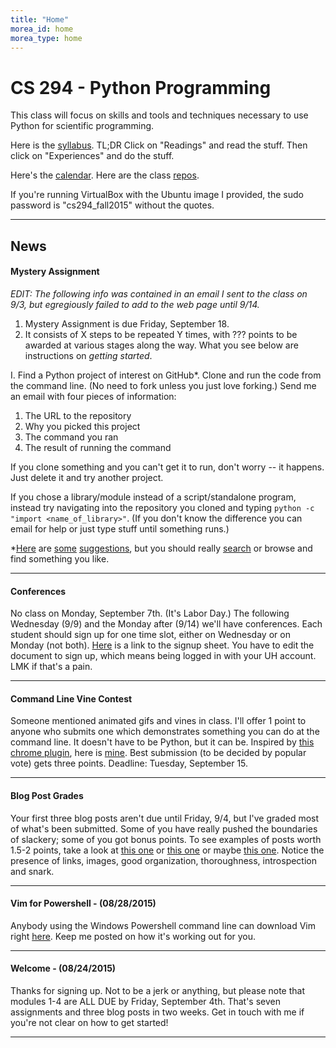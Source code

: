 ```yaml
---
title: "Home"
morea_id: home
morea_type: home
---
```


# CS 294 - Python Programming

This class will focus on skills and tools and techniques necessary to use Python for scientific programming.

Here is the [syllabus](http://tinyurl.com/cs294-python-syllabus). TL;DR Click on "Readings" and read the stuff. Then click on "Experiences" and do the stuff.

Here's the [calendar](http://tinyurl.com/cs294-python-calendar). Here are the class [repos](https://github.com/cs294-python/).

If you're running VirtualBox with the Ubuntu image I provided, the sudo password is "cs294_fall2015" without the quotes.

<hr />

## News

#### Mystery Assignment

*EDIT: The following info was contained in an email I sent to the class on 9/3, but egregiously failed to add to the web page until 9/14.*

1. Mystery Assignment is due Friday, September 18.
2. It consists of X steps to be repeated Y times, with ??? points to be awarded at various stages along the way. What you see below are instructions on *getting started*.

I. Find a Python project of interest on GitHub*. Clone and run the code from the command line. (No need to fork unless you just love forking.) Send me an email with four pieces of information:

1. The URL to the repository
2. Why you picked this project
3. The command you ran
4. The result of running the command

If you clone something and you can't get it to run, don't worry -- it happens. Just delete it and try another project.

If you chose a library/module instead of a script/standalone program, instead try navigating into the repository you cloned and typing `python -c "import <name_of_library>"`. (If you don't know the difference you can email for help or just type stuff until something runs.)

*[Here](https://github.com/saffsd/langid.py) are [some](https://github.com/thearn/game-of-life) [suggestions](https://github.com/fogleman/Minecraft), but you should really [search](https://github.com/search?utf8=%E2%9C%93&q=stars%3A%3E5+language%3APython+size%3A%3C150&type=Repositories&ref=searchresults) or browse and find something you like.

<hr />

#### Conferences

No class on Monday, September 7th. (It's Labor Day.) The following Wednesday (9/9) and the Monday after (9/14) we'll have conferences. Each student should sign up for one time slot, either on Wednesday or on Monday (not both). [Here](https://docs.google.com/spreadsheets/d/1VGaXQUSWVQ1XiD89y3z9c-bUYEakARU_bzK251VzcJY/edit?usp=sharing) is a link to the signup sheet. You have to edit the document to sign up, which means being logged in with your UH account. LMK if that's a pain.

<hr />

#### Command Line Vine Contest

Someone mentioned animated gifs and vines in class. I'll offer 1 point to anyone who submits one which demonstrates something you can do at the command line. It doesn't have to be Python, but it can be. Inspired by [this chrome plugin](https://chrome.google.com/webstore/detail/cloud-to-butt-plus/apmlngnhgbnjpajelfkmabhkfapgnoai), here is [mine](http://imgur.com/Dgk4Le9). Best submission (to be decided by popular vote) gets three points. Deadline: Tuesday, September 15.

<hr />

#### Blog Post Grades

Your first three blog posts aren't due until Friday, 9/4, but I've graded most of what's been submitted. Some of you have really pushed the boundaries of slackery; some of you got bonus points. To see examples of posts worth 1.5-2 points, take a look at [this one](http://gigaelectronvolts.tumblr.com/post/127461192421/data-sharing) or [this one](https://johfa.wordpress.com/2015/08/25/the-development-environment/) or maybe [this one](https://mkb0517.wordpress.com/2015/08/26/describing-my-dev-environment-because-apparently-thats-a-thing/). Notice the presence of links, images, good organization, thoroughness, introspection and snark.

<hr />

#### Vim for Powershell - (08/28/2015)

Anybody using the Windows Powershell command line can download Vim right [here](http://www.vim.org/download.php#pc). Keep me posted on how it's working out for you.

<hr />

#### Welcome - (08/24/2015)

Thanks for signing up. Not to be a jerk or anything, but please note that modules 1-4 are ALL DUE by Friday, September 4th. That's seven assignments and three blog posts in two weeks. Get in touch with me if you're not clear on how to get started!

<hr />
